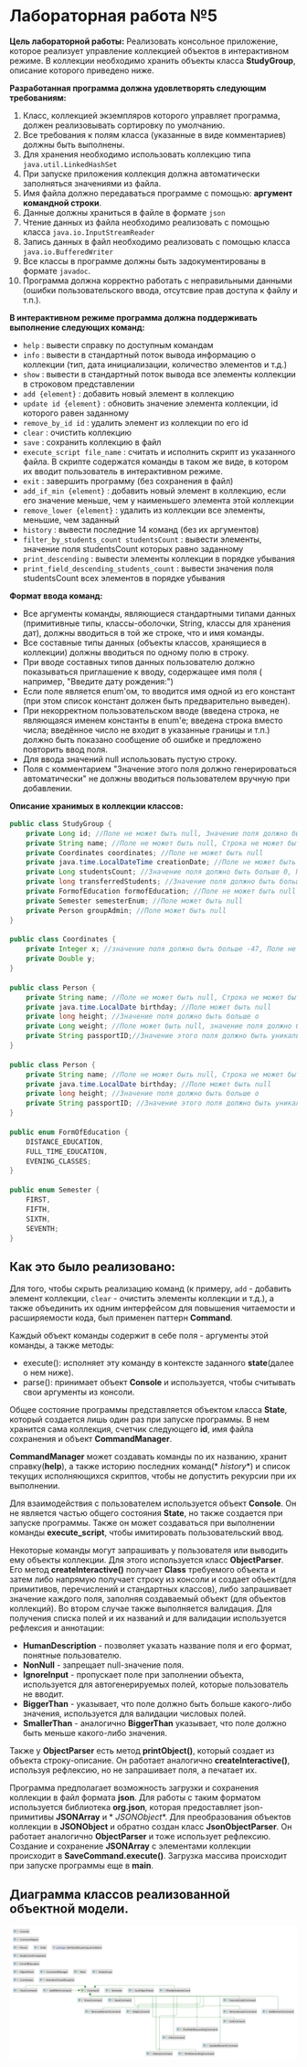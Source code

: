 # Лабораторная работа №5

**Цель лабораторной работы:**
Реализовать консольное приложение, которое реализует управление коллекцией объектов в интерактивном режиме. В коллекции
необходимо хранить объекты класса **StudyGroup**, описание которого приведено ниже.

**Разработанная программа должна удовлетворять следующим требованиям:**

1. Класс, коллекцией экземпляров которого управляет программа, должен реализовывать сортировку по умолчанию.
2. Все требования к полям класса (указанные в виде комментариев) должны быть выполнены.
3. Для хранения необходимо использовать коллекцию типа `java.util.LinkedHashSet`
4. При запуске приложения коллекция должна автоматически заполняться значениями из файла.
5. Имя файла должно передаваться программе с помощью: **аргумент командной строки**.
6. Данные должны храниться в файле в формате `json`
7. Чтение данных из файла необходимо реализовать с помощью класса `java.io.InputStreamReader`
8. Запись данных в файл необходимо реализовать с помощью класса `java.io.BufferedWriter`
9. Все классы в программе должны быть задокументированы в формате `javadoc`.
10. Программа должна корректно работать с неправильными данными (ошибки пользовательского ввода, отсутсвие прав доступа
    к файлу и т.п.).

**В интерактивном режиме программа должна поддерживать выполнение следующих команд:**

* `help` : вывести справку по доступным командам
* `info` : вывести в стандартный поток вывода информацию о коллекции (тип, дата инициализации, количество элементов и
  т.д.)
* `show` : вывести в стандартный поток вывода все элементы коллекции в строковом представлении
* `add {element}` : добавить новый элемент в коллекцию
* `update id {element}` : обновить значение элемента коллекции, id которого равен заданному
* `remove_by_id id` : удалить элемент из коллекции по его id
* `clear` : очистить коллекцию
* `save` : сохранить коллекцию в файл
* `execute_script file_name` : считать и исполнить скрипт из указанного файла. В скрипте содержатся команды в таком же
  виде, в котором их вводит пользователь в интерактивном режиме.
* `exit` : завершить программу (без сохранения в файл)
* `add_if_min {element}` : добавить новый элемент в коллекцию, если его значение меньше, чем у наименьшего элемента этой
  коллекции
* `remove_lower {element}` : удалить из коллекции все элементы, меньшие, чем заданный
* `history` : вывести последние 14 команд (без их аргументов)
* `filter_by_students_count studentsCount` : вывести элементы, значение поля studentsCount которых равно заданному
* `print_descending` : вывести элементы коллекции в порядке убывания
* `print_field_descending_students_count` : вывести значения поля studentsCount всех элементов в порядке убывания

**Формат ввода команд:**

* Все аргументы команды, являющиеся стандартными типами данных (примитивные типы, классы-оболочки, String, классы для
  хранения дат), должны вводиться в той же строке, что и имя команды.
* Все составные типы данных (объекты классов, хранящиеся в коллекции) должны вводиться по одному полю в строку.
* При вводе составных типов данных пользователю должно показываться приглашение к вводу, содержащее имя поля (
  например, "Введите дату рождения:")
* Если поле является enum'ом, то вводится имя одной из его констант (при этом список констант должен быть предварительно
  выведен).
* При некорректном пользовательском вводе (введена строка, не являющаяся именем константы в enum'е; введена строка
  вместо числа; введённое число не входит в указанные границы и т.п.) должно быть показано сообщение об ошибке и
  предложено повторить ввод поля.
* Для ввода значений null использовать пустую строку.
* Поля с комментарием "Значение этого поля должно генерироваться автоматически" не должны вводиться пользователем
  вручную при добавлении.

**Описание хранимых в коллекции классов:**

```java
public class StudyGroup {
    private Long id; //Поле не может быть null, Значение поля должно быть больше 0, Значение этого поля должно быть уникальным, Значение этого поля должно
    private String name; //Поле не может быть null, Строка не может быть пустой
    private Coordinates coordinates; //Поле не может быть null
    private java.time.LocalDateTime creationDate; //Поле не может быть null, Значение этого поля должно генерироваться автоматически
    private Long studentsCount; //Значение поля должно быть больше 0, Поле не может быть null
    private long transferredStudents; //Значение поля должно быть больше о
    private FormofEducation formofEducation; //Поле не может быть null
    private Semester semesterEnum; //Поле может быть null
    private Person groupAdmin; //Поле может быть null
}

public class Coordinates {
    private Integer x; //значение поля должно быть больше -47, Поле не может быть null
    private Double y;
}

public class Person {
    private String name; //Поле не может быть null, Строка не может быть пустой
    private java.time.LocalDate birthday; //Поле может быть null
    private long height; //Значение поля должно быть больше о
    private Long weight; //Поле может быть null, значение поля должно быть больше о
    private String passportID;//Значение этого поля должно быть уникальным, Поле может быть null
}

public class Person {
    private String name; //Поле не может быть null, Строка не может быть пустой
    private java.time.LocalDate birthday; //Поле может быть null
    private long height; //Значение поля должно быть больше о
    private String passportID; //Значение этого поля должно быть уникальным, Поле может быть null
}

public enum FormOfEducation {
    DISTANCE_EDUCATION,
    FULL_TIME_EDUCATION,
    EVENING_CLASSES;
}

public enum Semester {
    FIRST,
    FIFTH,
    SIXTH,
    SEVENTH;
}
 ```

## Как это было реализовано:

Для того, чтобы скрыть реализацию команд (к примеру, `add` - добавить элемент коллекции, `clear` - очистить
элементы коллекции и т.д.), а также объединить их одним интерфейсом для повышения читаемости и расширяемости кода, был
применен паттерн **Command**.

Каждый объект команды содержит в себе поля - аргументы этой команды, а также методы:

* execute(): исполняет эту команду в контексте заданного **state**(далее о нем ниже).
* parse(): принимает объект **Console** и используется, чтобы считывать свои аргументы из консоли.

Общее состояние программы представляется объектом класса **State**, который
создается лишь один раз при запуске программы.
В нем хранится сама коллекция, счетчик следующего **id**, имя файла сохранения и объект **CommandManager**.

**CommandManager** может создавать команды по их названию, хранит справку(**help**), а также историю последних команд(*
*history**)
и список текущих исполняющихся скриптов, чтобы не допустить рекурсии при их выполнении.

Для взаимодействия с пользователем используется объект **Console**. Он не является
частью общего состояния **State**, но также создается при запуске программы. Также
он может создаваться при выполнении команды **execute_script**, чтобы имитировать пользовательский ввод.

Некоторые команды могут запрашивать у пользователя или выводить ему объекты коллекции.
Для этого используется класс **ObjectParser**. Его метод **createInteractive()**
получает **Class** требуемого объекта и затем либо напрямую получает строку из консоли и создает объект(для примитивов,
перечислений и стандартных классов), либо запрашивает значение каждого поля, заполняя создаваемый объект (для объектов
коллекций). Во втором случае также выполняется валидация.
Для получения списка полей и их названий и для валидации используется рефлексия и аннотации:

* **HumanDescription** - позволяет указать название поля и его формат, понятные пользователю.
* **NonNull** - запрещает null-значение поля.
* **IgnoreInput** - пропускает поле при заполнении объекта, используется для автогенерируемых полей, которые
  пользователь не вводит.
* **BiggerThan** - указывает, что поле должно быть больше какого-либо значения, используется для валидации числовых
  полей.
* **SmallerThan** - аналогично **BiggerThan** указывает, что поле должно быть меньше какого-либо значения.

Также у **ObjectParser** есть метод **printObject()**, который создает из объекта строку-описание. Он работает
аналогично **createInteractive()**, используя рефлексию, но не запрашивает поля, а печатает их.

Программа предполагает возможность загрузки и сохранения коллекции в файл формата **json**.
Для работы с таким форматом используется библиотека **org.json**, которая предоставляет json-примитивы **JSONArray** и *
*JSONObject**.
Для преобразования объектов коллекции в **JSONObject** и обратно создан класс **JsonObjectParser**. Он работает
аналогично **ObjectParser** и тоже использует
рефлексию. Создание и сохранение **JSONArray** с элементами коллекции происходит в **SaveCommand.execute()**. Загрузка
массива происходит при запуске программы еще в **main**.

## Диаграмма классов реализованной объектной модели.

![uml image](diagramma.png)

